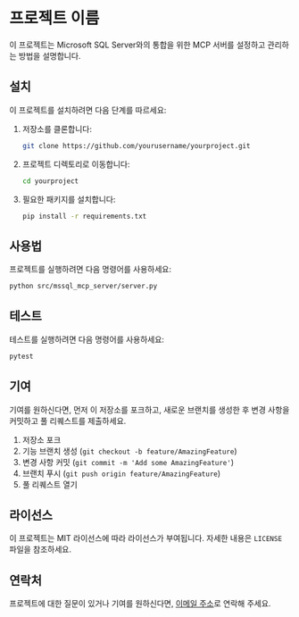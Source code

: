 # 프로젝트 이름

이 프로젝트는 Microsoft SQL Server와의 통합을 위한 MCP 서버를 설정하고 관리하는 방법을 설명합니다.

## 설치

이 프로젝트를 설치하려면 다음 단계를 따르세요:

1. 저장소를 클론합니다:
   ```bash
   git clone https://github.com/yourusername/yourproject.git
   ```

2. 프로젝트 디렉토리로 이동합니다:
   ```bash
   cd yourproject
   ```

3. 필요한 패키지를 설치합니다:
   ```bash
   pip install -r requirements.txt
   ```

## 사용법

프로젝트를 실행하려면 다음 명령어를 사용하세요:

```bash
python src/mssql_mcp_server/server.py
```

## 테스트

테스트를 실행하려면 다음 명령어를 사용하세요:

```bash
pytest
```

## 기여

기여를 원하신다면, 먼저 이 저장소를 포크하고, 새로운 브랜치를 생성한 후 변경 사항을 커밋하고 풀 리퀘스트를 제출하세요.

1. 저장소 포크
2. 기능 브랜치 생성 (`git checkout -b feature/AmazingFeature`)
3. 변경 사항 커밋 (`git commit -m 'Add some AmazingFeature'`)
4. 브랜치 푸시 (`git push origin feature/AmazingFeature`)
5. 풀 리퀘스트 열기

## 라이선스

이 프로젝트는 MIT 라이선스에 따라 라이선스가 부여됩니다. 자세한 내용은 `LICENSE` 파일을 참조하세요.

## 연락처

프로젝트에 대한 질문이 있거나 기여를 원하신다면, [이메일 주소](mailto:youremail@example.com)로 연락해 주세요.
